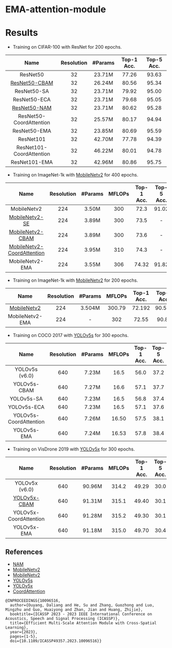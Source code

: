 # EMA-attention-module


# Results 

- Training on CIFAR-100 with ResNet for 200 epochs.

| Name                     | Resolution | #Params | Top-1 Acc. | Top-5 Acc. |
|:------------------------:|:----------:|:-------:|:----------:|:----------:|
| ResNet50                 |     32     | 23.71M  |   77.26    |    93.63   | 
| [ResNet50-CBAM](https://github.com/Christian-lyc/NAM)            |     32     | 26.24M  |   80.56    |    95.34   |
| ResNet50-SA              |     32     | 23.71M  |   79.92    |    95.00   | 
| ResNet50-ECA             |     32     | 23.71M  |   79.68    |    95.05   |
| [ResNet50-NAM](https://github.com/Christian-lyc/NAM)             |     32     | 23.71M  |   80.62    |    95.28   |
| ResNet50-CoordAttention  |     32     | 25.57M  |   80.17    |    94.94   |
| ResNet50-EMA             |     32     | 23.85M  |   80.69    |    95.59   |
| ResNet101                |     32     | 42.70M  |   77.78    |    94.39   |
| ResNet101-CoordAttention |     32     | 46.22M  |   80.01    |    94.78   |
| ResNet101-EMA            |     32     | 42.96M  |   80.86    |    95.75   |

- Training on ImageNet-1k with [MobileNetv2](https://github.com/huggingface/pytorch-image-models) for 400 epochs.

| Name                          | Resolution | #Params |   MFLOPs   | Top-1 Acc. | Top-5 Acc. |
|:-----------------------------:|:----------:|:-------:|:----------:|:----------:|:----------:|
| MobileNetv2                   |     224    |  3.50M  |     300    |    72.3    |   91.02    | 
| [MobileNetv2-SE](https://github.com/houqb/CoordAttention)           |     224    |  3.89M  |     300    |    73.5    |     -      |
| [MobileNetv2-CBAM](https://github.com/houqb/CoordAttention)          |     224    |  3.89M  |     300    |    73.6    |     -      |
| [MobileNetv2-CoordAttention](https://github.com/houqb/CoordAttention)|     224    |  3.95M  |     310    |    74.3    |     -      |
| MobileNetv2-EMA               |     224    |  3.55M  |     306    |    74.32   |   91.82    |


- Training on ImageNet-1k with [MobileNetv2](https://github.com/d-li14/mobilenetv2.pytorch) for 200 epochs.

| Name                     | Resolution | #Params |    MFLOPs   |Top-1 Acc. | Top-5 Acc. |
|:------------------------:|:----------:|:-------:|:----------:|:----------:|:------------------:|
| [MobileNetv2](https://github.com/d-li14/mobilenetv2.pytorch)                 |     224     | 3.504M  | 300.79  |   72.192    |    90.534   |
| MobileNetv2-EMA             |     224     | -  | 302     |    72.55    |    90.89    |


- Training on COCO 2017 with [YOLOv5s](https://github.com/ultralytics/yolov5/tree/v6.0) for 300 epochs.

| Name                          | Resolution | #Params |   MFLOPs   | Top-1 Acc. | Top-5 Acc. |
|:-----------------------------:|:----------:|:-------:|:----------:|:----------:|:----------:|
| YOLOv5s (v6.0) |     640    |  7.23M  |     16.5    |    56.0    |   37.2    |
| YOLOv5s-CBAM         |     640    |  7.27M  |     16.6    |    57.1    |     37.7      | 
| YOLOv5s-SA|     640    |  7.23M  |     16.5    |    56.8      |       37.4      |
| YOLOv5s-ECA|     640    |  7.23M  |     16.5    |    57.1      |       37.6      |
| YOLOv5s-CoordAttention|     640    |  7.26M  |     16.50    |    57.5    |     38.1      |
| YOLOv5s-EMA               |     640    |  7.24M  |     16.53    |    57.8   |   38.4    |

- Training on VisDrone 2019 with [YOLOv5x](https://github.com/Gumpest/YOLOv5-Multibackbone-Compression) for 300 epochs.

| Name                          | Resolution | #Params |   MFLOPs   | Top-1 Acc. | Top-5 Acc. |
|:-----------------------------:|:----------:|:-------:|:----------:|:----------:|:----------:|
| YOLOv5x (v6.0)               |     640    |  90.96M  |     314.2    |    49.29    |   30.0    |
| [YOLOv5x-CBAM](https://github.com/Gumpest/YOLOv5-Multibackbone-Compression)|     640    |  91.31M  |     315.1    |    49.40      |      30.1      |
| YOLOv5x-CoordAttention|     640    |  91.28M  |     315.2    |    49.30    |     30.1      |
| YOLOv5x-EMA               |     640    |  91.18M  |     315.0    |    49.70   |   30.4    |


## References
- [NAM](https://github.com/Christian-lyc/NAM)
- [MobileNetv2](https://github.com/huggingface/pytorch-image-models) 
- [MobileNetv2](https://github.com/d-li14/mobilenetv2.pytorch) 
- [YOLOv5s](https://github.com/ultralytics/yolov5/tree/v6.0)
- [YOLOv5x](https://github.com/Gumpest/YOLOv5-Multibackbone-Compression)
- [CoordAttention](https://github.com/houqb/CoordAttention)

```
@INPROCEEDINGS{10096516,
  author={Ouyang, Daliang and He, Su and Zhang, Guozhong and Luo, Mingzhu and Guo, Huaiyong and Zhan, Jian and Huang, Zhijie},
  booktitle={ICASSP 2023 - 2023 IEEE International Conference on Acoustics, Speech and Signal Processing (ICASSP)}, 
  title={Efficient Multi-Scale Attention Module with Cross-Spatial Learning}, 
  year={2023},
  pages={1-5},
  doi={10.1109/ICASSP49357.2023.10096516}}
```
